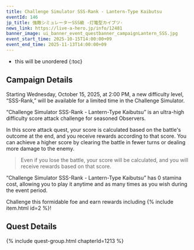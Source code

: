 ```yaml
---
title: Challenge Simulator SSS-Rank - Lantern-Type Kaibutsu
eventId: 146
jp_title: 強敵シミュレーターSSS級 -灯篭型カイブツ-
news_link: https://live-a-hero.jp/info/12481
banner_image: ui_banner_event_questbanner_campaignLantern_SSS.jpg
event_start_time: 2025-10-15T14:00:00+09
event_end_time: 2025-11-13T14:00:00+09
---
```


* this will be unordered
{:toc}

## Campaign Details

Starting Wednesday, October 15, 2025, at 2:00 PM, a new difficulty level, “SSS-Rank,” will be available for a limited time in the Challenge Simulator.

“Challenge Simulator SSS-Rank - Lantern-Type Kaibutsu” is an ultra-high difficulty score attack challenge for seasoned Observers.

In this score attack quest, your score is calculated based on the battle's outcome at the end, and you receive rewards according to that score.
You can achieve a higher score by clearing the battle in fewer turns or dealing more damage to the enemy.

> Even if you lose the battle, your score will be calculated, and you will receive rewards based on that score.

“Challenge Simulator SSS-Rank - Lantern-Type Kaibutsu” has 0 stamina cost, allowing you to play it anytime and as many times as you wish during the event period.

Challenge this formidable foe and earn rewards including {% include item.html id=2 %}!

## Quest Details

{% include quest-group.html chapterId=1213 %}

